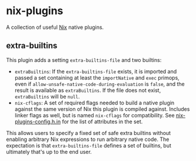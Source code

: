 nix-plugins
============

A collection of useful [Nix] native plugins.

[Nix]: https://nixos.org/nix

extra-builtins
----------------

This plugin adds a setting `extra-builtins-file` and two builtins:

* `extraBuiltins`: If the `extra-builtins-file` exists, it is imported
  and passed a set containing at least the `importNative` and `exec`
  primops, even if `allow-unsafe-native-code-during-evaluation` is
  `false`, and the result is available as `extraBuiltins`. If the
  file does not exist, `extraBuiltins` will be `null`.
* `nix-cflags`: A set of required flags needed to build a native
  plugin against the same version of Nix this plugin is compiled
  against. Includes linker flags as well, but is named `nix-cflags`
  for compatibility. See [nix-plugins-config.h.in][config_h_in] for
  the list of attributes in the set.

This allows users to specify a fixed set of safe extra builtins
without enabling arbitrary Nix expressions to run arbitrary native
code. The expectation is that `extra-builtins-file` defines a set of
builtins, but ultimately that's up to the end user.

[config_h_in]: ./nix-plugins-config.h.in
